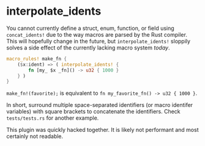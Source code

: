# interpolate_idents

You cannot currently define a struct, enum, function, or field using
`concat_idents!` due to the way macros are parsed by the Rust compiler. This
will hopefully change in the future, but `interpolate_idents!` sloppily solves
a side effect of the currently lacking macro system *today*.

```rust
macro_rules! make_fn {
    ($x:ident) => ( interpolate_idents! {
        fn [my_ $x _fn]() -> u32 { 1000 }
    } )
}
```

`make_fn!(favorite);` is equivalent to `fn my_favorite_fn() -> u32 { 1000 }`.

In short, surround multiple space-separated identifiers (or macro identifer
variables) with square brackets to concatenate the identifiers. Check
`tests/tests.rs` for another example.

This plugin was quickly hacked together. It is likely not performant and most
certainly not readable.
